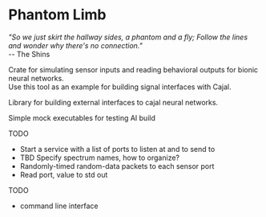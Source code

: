 
# Phantom Limb

*"So we just skirt the hallway sides, a phantom and a fly; Follow the lines and wonder why there's no connection."* <br>
-- The Shins

Crate for simulating sensor inputs and reading behavioral outputs for bionic neural networks. <br>
Use this tool as an example for building signal interfaces with Cajal.

Library for building external interfaces to cajal neural networks.

Simple mock executables for testing AI build

TODO
- Start a service with a list of ports to listen at and to send to
- TBD Specify spectrum names, how to organize?
- Randomly-timed random-data packets to each sensor port
- Read port, value to std out

TODO
- command line interface


